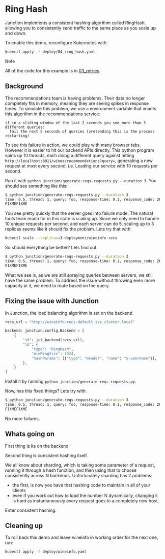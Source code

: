 # Ring Hash

Junction implements a consistent hashing algorithm called RingHash, allowing you
to consistently send traffic to the same place as you scale up and down.

To enable this demo, reconfigure Kubernetes with:
```bash
kubectl apply -f deploy/04_ring_hash.yaml
```

> [!NOTE]
>
> All of the code for this example is in
> [03_retries](../junction/04_ring_hash.py).


## Background

The recommendations team is having problems. Their data no longer completely
fits in memory, meaning they are seeing spikes in response times. To simulate
this problem, we use a environment variable that enacts this algorithm in the
recommendations service:

```
if in a sliding window of the last 2 seconds you see more than 5 different queries:
  fail the next 5 seconds of queries (pretending this is the process restarting)
```

To see this failure in action, we could play with many browser tabs. However it
is easier to hit our backend APIs directly. This python program spins up 10
threads, each doing a different query against hitting
`http://localhost:8011/wines/recommendations?query=`, generating a new request
at most every second. i.e. Loading our service with 10 requests per second.


Run it with `python junction/generate-reqs-requests.py --duration 3`.  You
should see something like this:

```bash
$ python junction/generate-reqs-requests.py --duration 3
time: 0.5, thread: 1, query: foo, response-time: 0.1, response_code: 200
FIXMEFIXME
```

You see pretty quickly that the server goes into failure mode. The natural tools
team reach for in this state is scaling up. Since we only need to handle 10
unique requests per second, and each server can do 5, scaling up to 3 replicas
seems like it should fix the problem. Lets try that with:

```bash
kubectl scale --replicas=3 deployment/wineinfo-recs
```

So should everything be better? Lets find out.

```bash
$ python junction/generate-reqs-requests.py --duration 3
time: 0.5, thread: 1, query: foo, response-time: 0.1, response_code: 200
FIXMEFIXME
```

What we see is, as we are still spraying queries between servers, we still have
the same problem. To address the issue without throwing even more capacity at
it, we need to route based on the query.

## Fixing the issue with Junction 

In Junction, the load balancing algorithm is set on the backend. 

```python
recs_url = "http://wineinfo-recs.default.svc.cluster.local"

backend: junction.config.Backend = [
    {
        "id": jct_backend(recs_url),
        "lb": {
            "type": "RingHash",
            "minRingSize": 1024,
            "hashParams": [{"type": "Header", "name": "x-username"}],
        },
    }
]
```

Install it by running `python junction/generate-reqs-requests.py`. 

Now, has this fixed things? Lets try with:

```bash
$ python junction/generate-reqs-requests.py --duration 3
time: 0.5, thread: 1, query: foo, response-time: 0.1, response_code: 200
FIXMEFIXME
```

No more failures. 

## Whats going on

First thing is its on the backend

Second thing is consistent hashing itself.

We all know about sharding, which is taking some parameter of a request, running
it through a hash function, and then using that to choose consistently across N
backends. Unfortunately sharding has 2 problems:
- the first, is now you have that hashing code to maintain in all of your
  clients
- even if you work out how to load the number N dynamically, changing it is hard
 as instantaneously every request goes to a completely new host.

Enter consistent hashing. 

## Cleaning up

To roll back this demo and leave wineinfo in working order for the next one,
run: 

```bash
kubectl apply -f deploy/wineinfo.yaml
```
